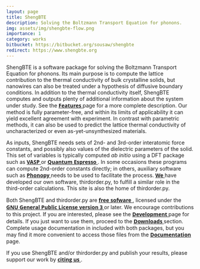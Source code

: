 ```yaml
---
layout: page
title: ShengBTE
description: Solving the Boltzmann Transport Equation for phonons.
img: assets/img/shengbte-flow.png
importance: 1
category: works
bitbucket: https://bitbucket.org/sousaw/shengbte
redirect: https://www.shengbte.org
---
```


<div class="tyJCtd mGzaTb baZpAe">
    <p class="CDt4Ke zfr3Q" dir="ltr">ShengBTE is a software package for solving the Boltzmann Transport Equation for phonons. Its main purpose is to compute the lattice contribution to the thermal conductivity of bulk crystalline solids, but nanowires can also be treated under a hypothesis of diffusive boundary conditions. In addition to the thermal conductivity itself, ShengBTE computes and outputs plenty of additional information about the system under study. See the
        <span class=" aw5Odc" style="font-family: 'Open Sans'; text-decoration: underline;">
            <a class="XqQF9c" href="/features">
                <strong>Features</strong>
            </a>
        </span>
        page for a more complete description. Our method is fully parameter-free, and within its limits of applicability it can yield excellent agreement with experiment. In contrast with parametric methods, it can also be used to predict the lattice thermal conductivity of uncharacterized or even as-yet-unsynthesized materials.</p>
    <p class="CDt4Ke zfr3Q" dir="ltr">As inputs, ShengBTE needs sets of 2nd- and 3rd-order interatomic force constants, and possibly also values of the dielectric parameters of the solid. This set of variables is typically computed
        <em>ab initio</em>
        using a DFT package such as
        <span class=" aw5Odc" style="font-family: 'Open Sans'; text-decoration: underline;">
            <a class="XqQF9c" href="http://www.google.com/url?q=http%3A%2F%2Fwww.vasp.at&amp;sa=D&amp;sntz=1&amp;usg=AFQjCNHnHThEytK5VRudnWrhR1lkXKDg1A" target="_blank">
                <strong>VASP</strong>
            </a>
        </span>
        or
        <span class=" aw5Odc" style="font-family: 'Open Sans'; text-decoration: underline;">
            <a class="XqQF9c" href="http://www.google.com/url?q=http%3A%2F%2Fwww.quantum-espresso.org&amp;sa=D&amp;sntz=1&amp;usg=AFQjCNHrfJK6KhjZDod03jgxtwdP5orqNA" target="_blank">
                <strong>Quantum Espresso</strong>
            </a>
        </span>. In some occasions these programs can compute 2nd-order constants directly; in others, auxiliary software such as
        <span class=" aw5Odc" style="font-family: 'Open Sans'; text-decoration: underline;">
            <a class="XqQF9c" href="http://www.google.com/url?q=http%3A%2F%2Fphonopy.sourceforge.net&amp;sa=D&amp;sntz=1&amp;usg=AFQjCNHzMNCdNV94aDapkhemUnhUVlku7w" target="_blank">
                <strong>Phonopy</strong>
            </a>
        </span>
        needs to be used to facilitate the process.
        <span class=" aw5Odc" style="font-family: 'Open Sans'; text-decoration: underline;">
            <a class="XqQF9c" href="/contributors">
                <strong>We</strong>
            </a>
        </span>
        have developed our own software, thirdorder.py, to fulfill a similar role in the third-order calculations. This site is also the home of thirdorder.py.</p>
    <p class="CDt4Ke zfr3Q" dir="ltr">Both ShengBTE and thirdorder.py are
        <span class=" aw5Odc" style="font-family: 'Open Sans'; text-decoration: underline;">
            <a class="XqQF9c" href="http://www.google.com/url?q=http%3A%2F%2Fwww.gnu.org%2Fphilosophy%2Ffree-sw.html&amp;sa=D&amp;sntz=1&amp;usg=AFQjCNHjzUYxyTGiVXd2GHhN96xLY1s71w" target="_blank">
                <strong>free sofware</strong>
            </a>
        </span>, licensed under the
        <span class=" aw5Odc" style="font-family: 'Open Sans'; text-decoration: underline;">
            <a class="XqQF9c" href="http://www.google.com/url?q=http%3A%2F%2Fwww.gnu.org%2Flicenses%2Fgpl-3.0-standalone.html&amp;sa=D&amp;sntz=1&amp;usg=AFQjCNHlUjv-o1O-YscK_qPaDKu4od-GAw" target="_blank">
                <strong>GNU General Public License version 3</strong>
            </a>
        </span>
        or later. We encourage contributions to this project. If you are interested, please see the
        <span class=" aw5Odc" style="font-family: 'Open Sans'; text-decoration: underline;">
            <a class="XqQF9c" href="/development">
                <strong>Development</strong>
            </a>
        </span>
        page for details. If you just want to use them, proceed to the
        <span class=" aw5Odc" style="font-family: 'Open Sans'; text-decoration: underline;">
            <a class="XqQF9c" href="/downloads">
                <strong>Downloads</strong>
            </a>
        </span>
        section. Complete usage documentation in included with both packages, but you may find it more convenient to access those files from the
        <span class=" aw5Odc" style="font-family: 'Open Sans'; text-decoration: underline;">
            <a class="XqQF9c" href="/documentation">
                <strong>Documentation</strong>
            </a>
        </span>
        page.</p>
    <p class="CDt4Ke zfr3Q" dir="ltr">If you use ShengBTE and/or thirdorder.py and publish your results, please support our work by
        <span class=" aw5Odc" style="font-family: 'Open Sans'; text-decoration: underline;">
            <a class="XqQF9c" href="/how-to-cite">
                <strong>citing us</strong>
            </a>
        </span>.</p>
</div>
